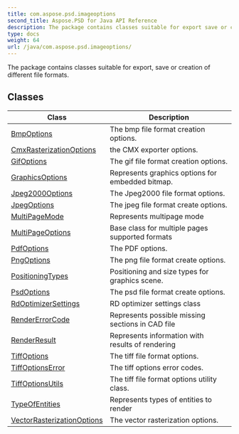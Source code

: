 ```yaml
---
title: com.aspose.psd.imageoptions
second_title: Aspose.PSD for Java API Reference
description: The package contains classes suitable for export save or creation of different file formats.
type: docs
weight: 64
url: /java/com.aspose.psd.imageoptions/
---
```



The package contains classes suitable for export, save or creation of different file formats.


## Classes

| Class | Description |
| --- | --- |
| [BmpOptions](../com.aspose.psd.imageoptions/bmpoptions) | The bmp file format creation options. |
| [CmxRasterizationOptions](../com.aspose.psd.imageoptions/cmxrasterizationoptions) | the CMX exporter options. |
| [GifOptions](../com.aspose.psd.imageoptions/gifoptions) | The gif file format creation options. |
| [GraphicsOptions](../com.aspose.psd.imageoptions/graphicsoptions) | Represents graphics options for embedded bitmap. |
| [Jpeg2000Options](../com.aspose.psd.imageoptions/jpeg2000options) | The Jpeg2000 file format options. |
| [JpegOptions](../com.aspose.psd.imageoptions/jpegoptions) | The jpeg file format create options. |
| [MultiPageMode](../com.aspose.psd.imageoptions/multipagemode) | Represents multipage mode |
| [MultiPageOptions](../com.aspose.psd.imageoptions/multipageoptions) | Base class for multiple pages supported formats |
| [PdfOptions](../com.aspose.psd.imageoptions/pdfoptions) | The PDF options. |
| [PngOptions](../com.aspose.psd.imageoptions/pngoptions) | The png file format create options. |
| [PositioningTypes](../com.aspose.psd.imageoptions/positioningtypes) | Positioning and size types for graphics scene. |
| [PsdOptions](../com.aspose.psd.imageoptions/psdoptions) | The psd file format create options. |
| [RdOptimizerSettings](../com.aspose.psd.imageoptions/rdoptimizersettings) | RD optimizer settings class |
| [RenderErrorCode](../com.aspose.psd.imageoptions/rendererrorcode) | Represents possible missing sections in CAD file |
| [RenderResult](../com.aspose.psd.imageoptions/renderresult) | Represents information with results of rendering |
| [TiffOptions](../com.aspose.psd.imageoptions/tiffoptions) | The tiff file format options. |
| [TiffOptionsError](../com.aspose.psd.imageoptions/tiffoptionserror) | The tiff options error codes. |
| [TiffOptionsUtils](../com.aspose.psd.imageoptions/tiffoptionsutils) | The tiff file format options utility class. |
| [TypeOfEntities](../com.aspose.psd.imageoptions/typeofentities) | Represents types of entities to render |
| [VectorRasterizationOptions](../com.aspose.psd.imageoptions/vectorrasterizationoptions) | The vector rasterization options. |
